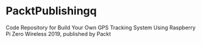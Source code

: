 # PacktPublishingq
Code Repository for Build Your Own GPS Tracking System Using Raspberry Pi Zero Wireless 2019, published by Packt
